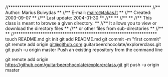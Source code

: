 //*****************************************************************
//** Author: Marius Buivydas                                     **
//** E-mail: mairo@takas.lt                                      **
//** Created: 2003-09-07                                         **
//** Last update: 2004-01-30                                     **
//**                                                             **
//**                                                             **
//**  This class is meant to browse a given directory.           **
//**  It allows you to view or download the directory files      **
//**  or other files from sub-directories                        **
//**                                                             **
//*****************************************************************
touch README.md
git init
git add README.md
git commit -m "first commit"
git remote add origin git@github.com:guitarbeerchocolate/explorerclass.git
git push -u origin master
Push an existing repository from the command line

git remote add origin https://github.com/guitarbeerchocolate/explorerclass.git
git push -u origin master